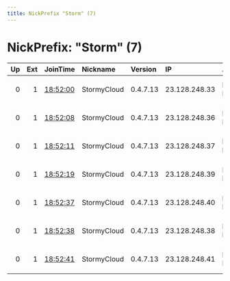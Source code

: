 ```yaml
---
title: NickPrefix "Storm" (7)
---
```


# NickPrefix: "Storm" (7)

|   Up |   Ext | JoinTime                                                                                              | Nickname    | Version   | IP            | AS            | CC   |   ORp |   Dirp | OS    | Contact                            |   eFamMembers |
|-----:|------:|:------------------------------------------------------------------------------------------------------|:------------|:----------|:--------------|:--------------|:-----|------:|-------:|:------|:-----------------------------------|--------------:|
|    0 |     1 | [18:52:00](https://nusenu.github.io/OrNetStats/w/relay/515533EB150C40F5C4F162509CD46940AA5049EA.html) | StormyCloud | 0.4.7.13  | 23.128.248.33 | DATAIDEAS-LLC | us   |   443 |      0 | Linux | ContactInfo email:abuse stormyclou |            46 |
|    0 |     1 | [18:52:08](https://nusenu.github.io/OrNetStats/w/relay/D7D428EEC8F32F6F66AF61A2E4A310783EE0F320.html) | StormyCloud | 0.4.7.13  | 23.128.248.36 | DATAIDEAS-LLC | us   |   443 |      0 | Linux | ContactInfo email:abuse stormyclou |            46 |
|    0 |     1 | [18:52:11](https://nusenu.github.io/OrNetStats/w/relay/7BC5DB2F5F70BF2077BDC3F91EE7A90D68037E7F.html) | StormyCloud | 0.4.7.13  | 23.128.248.37 | DATAIDEAS-LLC | us   |   443 |      0 | Linux | ContactInfo email:abuse stormyclou |            46 |
|    0 |     1 | [18:52:19](https://nusenu.github.io/OrNetStats/w/relay/D71BF6E8F7F628FB47031CB6E16868B677F8D778.html) | StormyCloud | 0.4.7.13  | 23.128.248.39 | DATAIDEAS-LLC | us   |   443 |      0 | Linux | ContactInfo email:abuse stormyclou |            46 |
|    0 |     1 | [18:52:37](https://nusenu.github.io/OrNetStats/w/relay/E26B473E82CD12EB6456FC0CCAFF24321FF252E3.html) | StormyCloud | 0.4.7.13  | 23.128.248.40 | DATAIDEAS-LLC | us   |   443 |      0 | Linux | ContactInfo email:abuse stormyclou |            46 |
|    0 |     1 | [18:52:38](https://nusenu.github.io/OrNetStats/w/relay/9D68299DECD1ED85F7640CF139351E71717C9A71.html) | StormyCloud | 0.4.7.13  | 23.128.248.38 | DATAIDEAS-LLC | us   |   443 |      0 | Linux | ContactInfo email:abuse stormyclou |            46 |
|    0 |     1 | [18:52:41](https://nusenu.github.io/OrNetStats/w/relay/73C8DF04B9CB4CA5E6DE6795F60F9A855A241726.html) | StormyCloud | 0.4.7.13  | 23.128.248.41 | DATAIDEAS-LLC | us   |   443 |      0 | Linux | ContactInfo email:abuse stormyclou |            46 |

